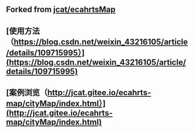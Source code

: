 
Forked from [jcat/ecahrtsMap](https://gitee.com/jcat/ecahrts-map) 
---
[使用方法（https://blog.csdn.net/weixin_43216105/article/details/109715995）](https://blog.csdn.net/weixin_43216105/article/details/109715995) 
---
[案例浏览（http://jcat.gitee.io/ecahrts-map/cityMap/index.html）](http://jcat.gitee.io/ecahrts-map/cityMap/index.html)
---
               
